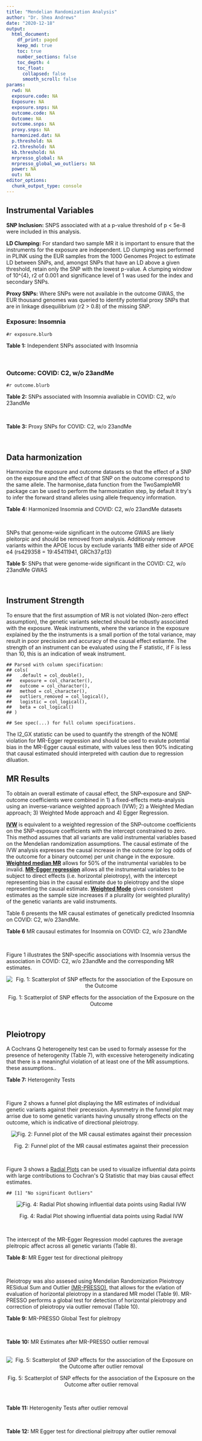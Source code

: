 ```yaml
---
title: "Mendelian Randomization Analysis"
author: "Dr. Shea Andrews"
date: "2020-12-18"
output:
  html_document:
    df_print: paged
    keep_md: true
    toc: true
    number_sections: false
    toc_depth: 4
    toc_float:
      collapsed: false
      smooth_scroll: false
params:
  rwd: NA
  exposure.code: NA
  Exposure: NA
  exposure.snps: NA
  outcome.code: NA
  Outcome: NA
  outcome.snps: NA
  proxy.snps: NA
  harmonized.dat: NA
  p.threshold: NA
  r2.threshold: NA
  kb.threshold: NA
  mrpresso_global: NA
  mrpresso_global_wo_outliers: NA
  power: NA
  out: NA
editor_options:
  chunk_output_type: console
---
```







## Instrumental Variables
**SNP Inclusion:** SNPS associated with at a p-value threshold of p < 5e-8 were included in this analysis.
<br>

**LD Clumping:** For standard two sample MR it is important to ensure that the instruments for the exposure are independent. LD clumping was performed in PLINK using the EUR samples from the 1000 Genomes Project to estimate LD between SNPs, and, amongst SNPs that have an LD above a given threshold, retain only the SNP with the lowest p-value. A clumping window of 10^{4}, r2 of 0.001 and significance level of 1 was used for the index and secondary SNPs.
<br>

**Proxy SNPs:** Where SNPs were not available in the outcome GWAS, the EUR thousand genomes was queried to identify potential proxy SNPs that are in linkage disequilibrium (r2 > 0.8) of the missing SNP.
<br>

### Exposure: Insomnia
`#r exposure.blurb`
<br>

**Table 1:** Independent SNPs associated with Insomnia
<div data-pagedtable="false">
  <script data-pagedtable-source type="application/json">
{"columns":[{"label":["SNP"],"name":[1],"type":["chr"],"align":["left"]},{"label":["CHROM"],"name":[2],"type":["dbl"],"align":["right"]},{"label":["POS"],"name":[3],"type":["dbl"],"align":["right"]},{"label":["REF"],"name":[4],"type":["chr"],"align":["left"]},{"label":["ALT"],"name":[5],"type":["chr"],"align":["left"]},{"label":["AF"],"name":[6],"type":["dbl"],"align":["right"]},{"label":["BETA"],"name":[7],"type":["dbl"],"align":["right"]},{"label":["SE"],"name":[8],"type":["dbl"],"align":["right"]},{"label":["Z"],"name":[9],"type":["dbl"],"align":["right"]},{"label":["P"],"name":[10],"type":["dbl"],"align":["right"]},{"label":["N"],"name":[11],"type":["dbl"],"align":["right"]},{"label":["TRAIT"],"name":[12],"type":["chr"],"align":["left"]}],"data":[{"1":"rs77217059","2":"2","3":"58989880","4":"G","5":"A","6":"0.123004","7":"-0.04165568","8":"0.007246","9":"-5.748782","10":"8.756e-09","11":"379343","12":"Insomnia_Symptoms"},{"1":"rs11693221","2":"2","3":"66799986","4":"C","5":"T","6":"0.052374","7":"0.12310220","8":"0.012650","9":"9.731399","10":"3.141e-22","11":"377330","12":"Insomnia_Symptoms"},{"1":"rs55683518","2":"2","3":"147484316","4":"T","5":"G","6":"0.417241","7":"-0.02932583","8":"0.005322","9":"-5.510302","10":"3.551e-08","11":"381157","12":"Insomnia_Symptoms"},{"1":"rs1456193","2":"3","3":"117637697","4":"T","5":"C","6":"0.821908","7":"0.03739040","8":"0.006676","9":"5.600720","10":"2.130e-08","11":"383816","12":"Insomnia_Symptoms"},{"1":"rs77960","2":"5","3":"103964585","4":"G","5":"A","6":"0.321624","7":"0.03246719","8":"0.005429","9":"5.980326","10":"1.658e-09","11":"382586","12":"Insomnia_Symptoms"},{"1":"rs6938026","2":"6","3":"43185733","4":"A","5":"G","6":"0.200836","7":"0.03729578","8":"0.006239","9":"5.977847","10":"2.718e-09","11":"385182","12":"Insomnia_Symptoms"},{"1":"rs370771","2":"6","3":"105398086","4":"G","5":"T","6":"0.548299","7":"0.03459140","8":"0.005121","9":"6.754820","10":"1.475e-11","11":"385316","12":"Insomnia_Symptoms"},{"1":"rs6984111","2":"8","3":"10211788","4":"C","5":"T","6":"0.810301","7":"-0.04305950","8":"0.007393","9":"-5.824360","10":"4.254e-09","11":"386533","12":"Insomnia_Symptoms"},{"1":"rs4073582","2":"11","3":"66050712","4":"G","5":"A","6":"0.301567","7":"-0.03118112","8":"0.005319","9":"-5.862214","10":"4.667e-09","11":"385580","12":"Insomnia_Symptoms"},{"1":"rs9576155","2":"13","3":"37600284","4":"G","5":"A","6":"0.342852","7":"0.03052921","8":"0.005384","9":"5.670358","10":"9.264e-09","11":"383032","12":"Insomnia_Symptoms"},{"1":"rs6561715","2":"13","3":"53888526","4":"T","5":"A","6":"0.633527","7":"-0.03729580","8":"0.005302","9":"-7.034290","10":"1.709e-12","11":"381541","12":"Insomnia_Symptoms"},{"1":"rs4986172","2":"17","3":"43216281","4":"C","5":"T","6":"0.338305","7":"0.03729578","8":"0.005357","9":"6.962065","10":"5.204e-12","11":"386533","12":"Insomnia_Symptoms"},{"1":"rs7228159","2":"18","3":"53104253","4":"A","5":"T","6":"0.728296","7":"-0.02955880","8":"0.005354","9":"-5.520880","10":"4.081e-08","11":"385746","12":"Insomnia_Symptoms"}],"options":{"columns":{"min":{},"max":[10]},"rows":{"min":[10],"max":[10]},"pages":{}}}
  </script>
</div>
<br>

### Outcome: COVID: C2, w/o 23andMe
`#r outcome.blurb`
<br>

**Table 2:** SNPs associated with Insomnia avaliable in COVID: C2, w/o 23andMe
<div data-pagedtable="false">
  <script data-pagedtable-source type="application/json">
{"columns":[{"label":["SNP"],"name":[1],"type":["chr"],"align":["left"]},{"label":["CHROM"],"name":[2],"type":["dbl"],"align":["right"]},{"label":["POS"],"name":[3],"type":["dbl"],"align":["right"]},{"label":["REF"],"name":[4],"type":["chr"],"align":["left"]},{"label":["ALT"],"name":[5],"type":["chr"],"align":["left"]},{"label":["AF"],"name":[6],"type":["dbl"],"align":["right"]},{"label":["BETA"],"name":[7],"type":["dbl"],"align":["right"]},{"label":["SE"],"name":[8],"type":["dbl"],"align":["right"]},{"label":["Z"],"name":[9],"type":["dbl"],"align":["right"]},{"label":["P"],"name":[10],"type":["dbl"],"align":["right"]},{"label":["N"],"name":[11],"type":["dbl"],"align":["right"]},{"label":["TRAIT"],"name":[12],"type":["chr"],"align":["left"]}],"data":[{"1":"rs77217059","2":"2","3":"58989880","4":"G","5":"A","6":"0.1480","7":"-0.02651900","8":"0.021740","9":"-1.2198252","10":"0.222500","11":"1288954","12":"covid_vs._population__eur_w/o_23andMe"},{"1":"rs11693221","2":"2","3":"66799986","4":"C","5":"T","6":"0.0570","7":"-0.02179100","8":"0.037366","9":"-0.5831772","10":"0.559800","11":"1288954","12":"covid_vs._population__eur_w/o_23andMe"},{"1":"rs55683518","2":"2","3":"147484316","4":"T","5":"G","6":"0.3740","7":"-0.01787900","8":"0.015771","9":"-1.1336631","10":"0.257000","11":"1288652","12":"covid_vs._population__eur_w/o_23andMe"},{"1":"rs1456193","2":"3","3":"117637697","4":"T","5":"C","6":"0.7969","7":"0.01088300","8":"0.018835","9":"0.5778073","10":"0.563400","11":"1298046","12":"covid_vs._population__eur_w/o_23andMe"},{"1":"rs77960","2":"5","3":"103964585","4":"G","5":"A","6":"0.3136","7":"-0.01211300","8":"0.016487","9":"-0.7347001","10":"0.462500","11":"1288926","12":"covid_vs._population__eur_w/o_23andMe"},{"1":"rs6938026","2":"6","3":"43185733","4":"A","5":"G","6":"0.2014","7":"0.05489300","8":"0.017768","9":"3.0894304","10":"0.002005","11":"1298710","12":"covid_vs._population__eur_w/o_23andMe"},{"1":"rs370771","2":"6","3":"105398086","4":"G","5":"T","6":"0.5460","7":"-0.01154000","8":"0.014371","9":"-0.8030061","10":"0.422000","11":"1298710","12":"covid_vs._population__eur_w/o_23andMe"},{"1":"rs6984111","2":"8","3":"10211788","4":"C","5":"T","6":"0.8330","7":"0.01076600","8":"0.019628","9":"0.5485021","10":"0.583400","11":"1298710","12":"covid_vs._population__eur_w/o_23andMe"},{"1":"rs4073582","2":"11","3":"66050712","4":"G","5":"A","6":"0.3426","7":"-0.00621800","8":"0.015039","9":"-0.4134583","10":"0.679300","11":"1298710","12":"covid_vs._population__eur_w/o_23andMe"},{"1":"rs9576155","2":"13","3":"37600284","4":"G","5":"A","6":"0.3379","7":"0.00052885","8":"0.015104","9":"0.0350139","10":"0.972100","11":"1298710","12":"covid_vs._population__eur_w/o_23andMe"},{"1":"rs6561715","2":"13","3":"53888526","4":"T","5":"A","6":"0.6233","7":"0.01196100","8":"0.015693","9":"0.7621870","10":"0.445900","11":"1288654","12":"covid_vs._population__eur_w/o_23andMe"},{"1":"rs4986172","2":"17","3":"43216281","4":"C","5":"T","6":"0.3466","7":"0.02642900","8":"0.014908","9":"1.7728065","10":"0.076260","11":"1299010","12":"covid_vs._population__eur_w/o_23andMe"},{"1":"rs7228159","2":"18","3":"53104253","4":"A","5":"T","6":"0.6850","7":"-0.00384570","8":"0.015100","9":"-0.2546821","10":"0.799000","11":"1299010","12":"covid_vs._population__eur_w/o_23andMe"}],"options":{"columns":{"min":{},"max":[10]},"rows":{"min":[10],"max":[10]},"pages":{}}}
  </script>
</div>
<br>

**Table 3:** Proxy SNPs for COVID: C2, w/o 23andMe
<div data-pagedtable="false">
  <script data-pagedtable-source type="application/json">
{"columns":[{"label":["proxy.outcome"],"name":[1],"type":["lgl"],"align":["right"]},{"label":["target_snp"],"name":[2],"type":["lgl"],"align":["right"]},{"label":["proxy_snp"],"name":[3],"type":["lgl"],"align":["right"]},{"label":["ld.r2"],"name":[4],"type":["lgl"],"align":["right"]},{"label":["Dprime"],"name":[5],"type":["lgl"],"align":["right"]},{"label":["ref.proxy"],"name":[6],"type":["lgl"],"align":["right"]},{"label":["alt.proxy"],"name":[7],"type":["lgl"],"align":["right"]},{"label":["CHROM"],"name":[8],"type":["lgl"],"align":["right"]},{"label":["POS"],"name":[9],"type":["lgl"],"align":["right"]},{"label":["ALT.proxy"],"name":[10],"type":["lgl"],"align":["right"]},{"label":["REF.proxy"],"name":[11],"type":["lgl"],"align":["right"]},{"label":["AF"],"name":[12],"type":["lgl"],"align":["right"]},{"label":["BETA"],"name":[13],"type":["lgl"],"align":["right"]},{"label":["SE"],"name":[14],"type":["lgl"],"align":["right"]},{"label":["P"],"name":[15],"type":["lgl"],"align":["right"]},{"label":["N"],"name":[16],"type":["lgl"],"align":["right"]},{"label":["ref"],"name":[17],"type":["lgl"],"align":["right"]},{"label":["alt"],"name":[18],"type":["lgl"],"align":["right"]},{"label":["ALT"],"name":[19],"type":["lgl"],"align":["right"]},{"label":["REF"],"name":[20],"type":["lgl"],"align":["right"]},{"label":["PHASE"],"name":[21],"type":["lgl"],"align":["right"]}],"data":[{"1":"NA","2":"NA","3":"NA","4":"NA","5":"NA","6":"NA","7":"NA","8":"NA","9":"NA","10":"NA","11":"NA","12":"NA","13":"NA","14":"NA","15":"NA","16":"NA","17":"NA","18":"NA","19":"NA","20":"NA","21":"NA"}],"options":{"columns":{"min":{},"max":[10]},"rows":{"min":[10],"max":[10]},"pages":{}}}
  </script>
</div>
<br>

## Data harmonization
Harmonize the exposure and outcome datasets so that the effect of a SNP on the exposure and the effect of that SNP on the outcome correspond to the same allele. The harmonise_data function from the TwoSampleMR package can be used to perform the harmonization step, by default it try's to infer the forward strand alleles using allele frequency information.
<br>

**Table 4:** Harmonized Insomnia and COVID: C2, w/o 23andMe datasets
<div data-pagedtable="false">
  <script data-pagedtable-source type="application/json">
{"columns":[{"label":["SNP"],"name":[1],"type":["chr"],"align":["left"]},{"label":["effect_allele.exposure"],"name":[2],"type":["chr"],"align":["left"]},{"label":["other_allele.exposure"],"name":[3],"type":["chr"],"align":["left"]},{"label":["effect_allele.outcome"],"name":[4],"type":["chr"],"align":["left"]},{"label":["other_allele.outcome"],"name":[5],"type":["chr"],"align":["left"]},{"label":["beta.exposure"],"name":[6],"type":["dbl"],"align":["right"]},{"label":["beta.outcome"],"name":[7],"type":["dbl"],"align":["right"]},{"label":["eaf.exposure"],"name":[8],"type":["dbl"],"align":["right"]},{"label":["eaf.outcome"],"name":[9],"type":["dbl"],"align":["right"]},{"label":["remove"],"name":[10],"type":["lgl"],"align":["right"]},{"label":["palindromic"],"name":[11],"type":["lgl"],"align":["right"]},{"label":["ambiguous"],"name":[12],"type":["lgl"],"align":["right"]},{"label":["id.outcome"],"name":[13],"type":["chr"],"align":["left"]},{"label":["chr.outcome"],"name":[14],"type":["dbl"],"align":["right"]},{"label":["pos.outcome"],"name":[15],"type":["dbl"],"align":["right"]},{"label":["se.outcome"],"name":[16],"type":["dbl"],"align":["right"]},{"label":["z.outcome"],"name":[17],"type":["dbl"],"align":["right"]},{"label":["pval.outcome"],"name":[18],"type":["dbl"],"align":["right"]},{"label":["samplesize.outcome"],"name":[19],"type":["dbl"],"align":["right"]},{"label":["outcome"],"name":[20],"type":["chr"],"align":["left"]},{"label":["mr_keep.outcome"],"name":[21],"type":["lgl"],"align":["right"]},{"label":["pval_origin.outcome"],"name":[22],"type":["chr"],"align":["left"]},{"label":["chr.exposure"],"name":[23],"type":["dbl"],"align":["right"]},{"label":["pos.exposure"],"name":[24],"type":["dbl"],"align":["right"]},{"label":["se.exposure"],"name":[25],"type":["dbl"],"align":["right"]},{"label":["z.exposure"],"name":[26],"type":["dbl"],"align":["right"]},{"label":["pval.exposure"],"name":[27],"type":["dbl"],"align":["right"]},{"label":["samplesize.exposure"],"name":[28],"type":["dbl"],"align":["right"]},{"label":["exposure"],"name":[29],"type":["chr"],"align":["left"]},{"label":["mr_keep.exposure"],"name":[30],"type":["lgl"],"align":["right"]},{"label":["pval_origin.exposure"],"name":[31],"type":["chr"],"align":["left"]},{"label":["id.exposure"],"name":[32],"type":["chr"],"align":["left"]},{"label":["action"],"name":[33],"type":["dbl"],"align":["right"]},{"label":["mr_keep"],"name":[34],"type":["lgl"],"align":["right"]},{"label":["pt"],"name":[35],"type":["dbl"],"align":["right"]},{"label":["pleitropy_keep"],"name":[36],"type":["lgl"],"align":["right"]},{"label":["mrpresso_RSSobs"],"name":[37],"type":["lgl"],"align":["right"]},{"label":["mrpresso_pval"],"name":[38],"type":["lgl"],"align":["right"]},{"label":["mrpresso_keep"],"name":[39],"type":["lgl"],"align":["right"]}],"data":[{"1":"rs11693221","2":"T","3":"C","4":"T","5":"C","6":"0.12310220","7":"-0.02179100","8":"0.052374","9":"0.0570","10":"FALSE","11":"FALSE","12":"FALSE","13":"b6sh6r","14":"2","15":"66799986","16":"0.037366","17":"-0.5831772","18":"0.559800","19":"1288954","20":"covidhgi2020anaC2v4eur","21":"TRUE","22":"reported","23":"2","24":"66799986","25":"0.012650","26":"9.731399","27":"3.141e-22","28":"377330","29":"Jansen2018insom","30":"TRUE","31":"reported","32":"WVtouT","33":"2","34":"TRUE","35":"5e-08","36":"TRUE","37":"NA","38":"NA","39":"TRUE"},{"1":"rs1456193","2":"C","3":"T","4":"C","5":"T","6":"0.03739040","7":"0.01088300","8":"0.821908","9":"0.7969","10":"FALSE","11":"FALSE","12":"FALSE","13":"b6sh6r","14":"3","15":"117637697","16":"0.018835","17":"0.5778073","18":"0.563400","19":"1298046","20":"covidhgi2020anaC2v4eur","21":"TRUE","22":"reported","23":"3","24":"117637697","25":"0.006676","26":"5.600720","27":"2.130e-08","28":"383816","29":"Jansen2018insom","30":"TRUE","31":"reported","32":"WVtouT","33":"2","34":"TRUE","35":"5e-08","36":"TRUE","37":"NA","38":"NA","39":"TRUE"},{"1":"rs370771","2":"T","3":"G","4":"T","5":"G","6":"0.03459140","7":"-0.01154000","8":"0.548299","9":"0.5460","10":"FALSE","11":"FALSE","12":"FALSE","13":"b6sh6r","14":"6","15":"105398086","16":"0.014371","17":"-0.8030061","18":"0.422000","19":"1298710","20":"covidhgi2020anaC2v4eur","21":"TRUE","22":"reported","23":"6","24":"105398086","25":"0.005121","26":"6.754820","27":"1.475e-11","28":"385316","29":"Jansen2018insom","30":"TRUE","31":"reported","32":"WVtouT","33":"2","34":"TRUE","35":"5e-08","36":"TRUE","37":"NA","38":"NA","39":"TRUE"},{"1":"rs4073582","2":"A","3":"G","4":"A","5":"G","6":"-0.03118112","7":"-0.00621800","8":"0.301567","9":"0.3426","10":"FALSE","11":"FALSE","12":"FALSE","13":"b6sh6r","14":"11","15":"66050712","16":"0.015039","17":"-0.4134583","18":"0.679300","19":"1298710","20":"covidhgi2020anaC2v4eur","21":"TRUE","22":"reported","23":"11","24":"66050712","25":"0.005319","26":"-5.862214","27":"4.667e-09","28":"385580","29":"Jansen2018insom","30":"TRUE","31":"reported","32":"WVtouT","33":"2","34":"TRUE","35":"5e-08","36":"TRUE","37":"NA","38":"NA","39":"TRUE"},{"1":"rs4986172","2":"T","3":"C","4":"T","5":"C","6":"0.03729578","7":"0.02642900","8":"0.338305","9":"0.3466","10":"FALSE","11":"FALSE","12":"FALSE","13":"b6sh6r","14":"17","15":"43216281","16":"0.014908","17":"1.7728065","18":"0.076260","19":"1299010","20":"covidhgi2020anaC2v4eur","21":"TRUE","22":"reported","23":"17","24":"43216281","25":"0.005357","26":"6.962065","27":"5.204e-12","28":"386533","29":"Jansen2018insom","30":"TRUE","31":"reported","32":"WVtouT","33":"2","34":"TRUE","35":"5e-08","36":"TRUE","37":"NA","38":"NA","39":"TRUE"},{"1":"rs55683518","2":"G","3":"T","4":"G","5":"T","6":"-0.02932583","7":"-0.01787900","8":"0.417241","9":"0.3740","10":"FALSE","11":"FALSE","12":"FALSE","13":"b6sh6r","14":"2","15":"147484316","16":"0.015771","17":"-1.1336631","18":"0.257000","19":"1288652","20":"covidhgi2020anaC2v4eur","21":"TRUE","22":"reported","23":"2","24":"147484316","25":"0.005322","26":"-5.510302","27":"3.551e-08","28":"381157","29":"Jansen2018insom","30":"TRUE","31":"reported","32":"WVtouT","33":"2","34":"TRUE","35":"5e-08","36":"TRUE","37":"NA","38":"NA","39":"TRUE"},{"1":"rs6561715","2":"A","3":"T","4":"A","5":"T","6":"-0.03729580","7":"0.01196100","8":"0.633527","9":"0.6233","10":"FALSE","11":"TRUE","12":"FALSE","13":"b6sh6r","14":"13","15":"53888526","16":"0.015693","17":"0.7621870","18":"0.445900","19":"1288654","20":"covidhgi2020anaC2v4eur","21":"TRUE","22":"reported","23":"13","24":"53888526","25":"0.005302","26":"-7.034290","27":"1.709e-12","28":"381541","29":"Jansen2018insom","30":"TRUE","31":"reported","32":"WVtouT","33":"2","34":"TRUE","35":"5e-08","36":"TRUE","37":"NA","38":"NA","39":"TRUE"},{"1":"rs6938026","2":"G","3":"A","4":"G","5":"A","6":"0.03729578","7":"0.05489300","8":"0.200836","9":"0.2014","10":"FALSE","11":"FALSE","12":"FALSE","13":"b6sh6r","14":"6","15":"43185733","16":"0.017768","17":"3.0894304","18":"0.002005","19":"1298710","20":"covidhgi2020anaC2v4eur","21":"TRUE","22":"reported","23":"6","24":"43185733","25":"0.006239","26":"5.977847","27":"2.718e-09","28":"385182","29":"Jansen2018insom","30":"TRUE","31":"reported","32":"WVtouT","33":"2","34":"TRUE","35":"5e-08","36":"TRUE","37":"NA","38":"NA","39":"TRUE"},{"1":"rs6984111","2":"T","3":"C","4":"T","5":"C","6":"-0.04305950","7":"0.01076600","8":"0.810301","9":"0.8330","10":"FALSE","11":"FALSE","12":"FALSE","13":"b6sh6r","14":"8","15":"10211788","16":"0.019628","17":"0.5485021","18":"0.583400","19":"1298710","20":"covidhgi2020anaC2v4eur","21":"TRUE","22":"reported","23":"8","24":"10211788","25":"0.007393","26":"-5.824360","27":"4.254e-09","28":"386533","29":"Jansen2018insom","30":"TRUE","31":"reported","32":"WVtouT","33":"2","34":"TRUE","35":"5e-08","36":"TRUE","37":"NA","38":"NA","39":"TRUE"},{"1":"rs7228159","2":"T","3":"A","4":"T","5":"A","6":"-0.02955880","7":"-0.00384570","8":"0.728296","9":"0.6850","10":"FALSE","11":"TRUE","12":"FALSE","13":"b6sh6r","14":"18","15":"53104253","16":"0.015100","17":"-0.2546821","18":"0.799000","19":"1299010","20":"covidhgi2020anaC2v4eur","21":"TRUE","22":"reported","23":"18","24":"53104253","25":"0.005354","26":"-5.520880","27":"4.081e-08","28":"385746","29":"Jansen2018insom","30":"TRUE","31":"reported","32":"WVtouT","33":"2","34":"TRUE","35":"5e-08","36":"TRUE","37":"NA","38":"NA","39":"TRUE"},{"1":"rs77217059","2":"A","3":"G","4":"A","5":"G","6":"-0.04165568","7":"-0.02651900","8":"0.123004","9":"0.1480","10":"FALSE","11":"FALSE","12":"FALSE","13":"b6sh6r","14":"2","15":"58989880","16":"0.021740","17":"-1.2198252","18":"0.222500","19":"1288954","20":"covidhgi2020anaC2v4eur","21":"TRUE","22":"reported","23":"2","24":"58989880","25":"0.007246","26":"-5.748782","27":"8.756e-09","28":"379343","29":"Jansen2018insom","30":"TRUE","31":"reported","32":"WVtouT","33":"2","34":"TRUE","35":"5e-08","36":"TRUE","37":"NA","38":"NA","39":"TRUE"},{"1":"rs77960","2":"A","3":"G","4":"A","5":"G","6":"0.03246719","7":"-0.01211300","8":"0.321624","9":"0.3136","10":"FALSE","11":"FALSE","12":"FALSE","13":"b6sh6r","14":"5","15":"103964585","16":"0.016487","17":"-0.7347001","18":"0.462500","19":"1288926","20":"covidhgi2020anaC2v4eur","21":"TRUE","22":"reported","23":"5","24":"103964585","25":"0.005429","26":"5.980326","27":"1.658e-09","28":"382586","29":"Jansen2018insom","30":"TRUE","31":"reported","32":"WVtouT","33":"2","34":"TRUE","35":"5e-08","36":"TRUE","37":"NA","38":"NA","39":"TRUE"},{"1":"rs9576155","2":"A","3":"G","4":"A","5":"G","6":"0.03052921","7":"0.00052885","8":"0.342852","9":"0.3379","10":"FALSE","11":"FALSE","12":"FALSE","13":"b6sh6r","14":"13","15":"37600284","16":"0.015104","17":"0.0350139","18":"0.972100","19":"1298710","20":"covidhgi2020anaC2v4eur","21":"TRUE","22":"reported","23":"13","24":"37600284","25":"0.005384","26":"5.670358","27":"9.264e-09","28":"383032","29":"Jansen2018insom","30":"TRUE","31":"reported","32":"WVtouT","33":"2","34":"TRUE","35":"5e-08","36":"TRUE","37":"NA","38":"NA","39":"TRUE"}],"options":{"columns":{"min":{},"max":[10]},"rows":{"min":[10],"max":[10]},"pages":{}}}
  </script>
</div>
<br>

SNPs that genome-wide significant in the outcome GWAS are likely pleitorpic and should be removed from analysis. Additionaly remove variants within the APOE locus by exclude variants 1MB either side of APOE e4 (rs429358 = 19:45411941, GRCh37.p13)
<br>


**Table 5:** SNPs that were genome-wide significant in the COVID: C2, w/o 23andMe GWAS
<div data-pagedtable="false">
  <script data-pagedtable-source type="application/json">
{"columns":[{"label":["SNP"],"name":[1],"type":["chr"],"align":["left"]},{"label":["chr.outcome"],"name":[2],"type":["dbl"],"align":["right"]},{"label":["pos.outcome"],"name":[3],"type":["dbl"],"align":["right"]},{"label":["pval.exposure"],"name":[4],"type":["dbl"],"align":["right"]},{"label":["pval.outcome"],"name":[5],"type":["dbl"],"align":["right"]}],"data":[],"options":{"columns":{"min":{},"max":[10]},"rows":{"min":[10],"max":[10]},"pages":{}}}
  </script>
</div>
<br>


## Instrument Strength
To ensure that the first assumption of MR is not violated (Non-zero effect assumption), the genetic variants selected should be robustly associated with the exposure. Weak instruments, where the variance in the exposure explained by the the instruments is a small portion of the total variance, may result in poor precission and accuracy of the causal effect estiamte. The strength of an instrument can be evaluated using the F statistic, if F is less than 10, this is an indication of weak instrument.


```
## Parsed with column specification:
## cols(
##   .default = col_double(),
##   exposure = col_character(),
##   outcome = col_character(),
##   method = col_character(),
##   outliers_removed = col_logical(),
##   logistic = col_logical(),
##   beta = col_logical()
## )
```

```
## See spec(...) for full column specifications.
```

<div data-pagedtable="false">
  <script data-pagedtable-source type="application/json">
{"columns":[{"label":["outliers_removed"],"name":[1],"type":["lgl"],"align":["right"]},{"label":["pve.exposure"],"name":[2],"type":["dbl"],"align":["right"]},{"label":["F"],"name":[3],"type":["dbl"],"align":["right"]},{"label":["Alpha"],"name":[4],"type":["dbl"],"align":["right"]},{"label":["NCP"],"name":[5],"type":["dbl"],"align":["right"]},{"label":["Power"],"name":[6],"type":["dbl"],"align":["right"]}],"data":[{"1":"FALSE","2":"0.001383626","3":"41.19529","4":"0.05","5":"3.686913","6":"0.4841664"}],"options":{"columns":{"min":{},"max":[10]},"rows":{"min":[10],"max":[10]},"pages":{}}}
  </script>
</div>

The I2_GX statistic can be used to quantify the strength of the NOME violation for MR-Egger regression and should be used to evalute potential bias in the MR-Egger causal estimate, with values less then 90% indicating that causal estimated should interpreted with caution due to regression diluation.

<div data-pagedtable="false">
  <script data-pagedtable-source type="application/json">
{"columns":[{"label":["outliers_removed"],"name":[1],"type":["lgl"],"align":["right"]},{"label":["Isq_gx"],"name":[2],"type":["dbl"],"align":["right"]}],"data":[{"1":"FALSE","2":"0.2155976"},{"1":"TRUE","2":"NA"}],"options":{"columns":{"min":{},"max":[10]},"rows":{"min":[10],"max":[10]},"pages":{}}}
  </script>
</div>


##  MR Results
To obtain an overall estimate of causal effect, the SNP-exposure and SNP-outcome coefficients were combined in 1) a fixed-effects meta-analysis using an inverse-variance weighted approach (IVW); 2) a Weighted Median approach; 3) Weighted Mode approach and 4) Egger Regression.


[**IVW**](https://doi.org/10.1002/gepi.21758) is equivalent to a weighted regression of the SNP-outcome coefficients on the SNP-exposure coefficients with the intercept constrained to zero. This method assumes that all variants are valid instrumental variables based on the Mendelian randomization assumptions. The causal estimate of the IVW analysis expresses the causal increase in the outcome (or log odds of the outcome for a binary outcome) per unit change in the exposure. [**Weighted median MR**](https://doi.org/10.1002/gepi.21965) allows for 50% of the instrumental variables to be invalid. [**MR-Egger regression**](https://doi.org/10.1093/ije/dyw220) allows all the instrumental variables to be subject to direct effects (i.e. horizontal pleiotropy), with the intercept representing bias in the causal estimate due to pleiotropy and the slope representing the causal estimate. [**Weighted Mode**](https://doi.org/10.1093/ije/dyx102) gives consistent estimates as the sample size increases if a plurality (or weighted plurality) of the genetic variants are valid instruments.
<br>



Table 6 presents the MR causal estimates of genetically predicted Insomnia on COVID: C2, w/o 23andMe.
<br>

**Table 6** MR causaul estimates for Insomnia on COVID: C2, w/o 23andMe
<div data-pagedtable="false">
  <script data-pagedtable-source type="application/json">
{"columns":[{"label":["id.exposure"],"name":[1],"type":["chr"],"align":["left"]},{"label":["id.outcome"],"name":[2],"type":["chr"],"align":["left"]},{"label":["outcome"],"name":[3],"type":["fctr"],"align":["left"]},{"label":["exposure"],"name":[4],"type":["fctr"],"align":["left"]},{"label":["method"],"name":[5],"type":["fctr"],"align":["left"]},{"label":["nsnp"],"name":[6],"type":["int"],"align":["right"]},{"label":["b"],"name":[7],"type":["dbl"],"align":["right"]},{"label":["se"],"name":[8],"type":["dbl"],"align":["right"]},{"label":["pval"],"name":[9],"type":["dbl"],"align":["right"]}],"data":[{"1":"WVtouT","2":"b6sh6r","3":"covidhgi2020anaC2v4eur","4":"Jansen2018insom","5":"Inverse variance weighted (fixed effects)","6":"13","7":"0.14819259","8":"0.1240948","9":"0.2324043"},{"1":"WVtouT","2":"b6sh6r","3":"covidhgi2020anaC2v4eur","4":"Jansen2018insom","5":"Weighted median","6":"13","7":"-0.01548411","8":"0.1688785","9":"0.9269460"},{"1":"WVtouT","2":"b6sh6r","3":"covidhgi2020anaC2v4eur","4":"Jansen2018insom","5":"Weighted mode","6":"13","7":"-0.16440115","8":"0.2361445","9":"0.4995734"},{"1":"WVtouT","2":"b6sh6r","3":"covidhgi2020anaC2v4eur","4":"Jansen2018insom","5":"MR Egger","6":"13","7":"-0.20960303","8":"0.4820806","9":"0.6721228"}],"options":{"columns":{"min":{},"max":[10]},"rows":{"min":[10],"max":[10]},"pages":{}}}
  </script>
</div>
<br>

Figure 1 illustrates the SNP-specific associations with Insomnia versus the association in COVID: C2, w/o 23andMe and the corresponding MR estimates.
<br>

<div class="figure" style="text-align: center">
<img src="/sc/arion/projects/LOAD/shea/Projects/MRcovid/results/MRcovideurwoukbb/Jansen2018insom/covidhgi2020anaC2v4eur/Jansen2018insom_5e-8_covidhgi2020anaC2v4eur_MR_Analaysis_files/figure-html/scatter_plot-1.png" alt="Fig. 1: Scatterplot of SNP effects for the association of the Exposure on the Outcome"  />
<p class="caption">Fig. 1: Scatterplot of SNP effects for the association of the Exposure on the Outcome</p>
</div>
<br>


## Pleiotropy
A Cochrans Q heterogeneity test can be used to formaly assesse for the presence of heterogenity (Table 7), with excessive heterogeneity indicating that there is a meaningful violation of at least one of the MR assumptions.
these assumptions..
<br>

**Table 7:** Heterogenity Tests
<div data-pagedtable="false">
  <script data-pagedtable-source type="application/json">
{"columns":[{"label":["id.exposure"],"name":[1],"type":["chr"],"align":["left"]},{"label":["id.outcome"],"name":[2],"type":["chr"],"align":["left"]},{"label":["outcome"],"name":[3],"type":["fctr"],"align":["left"]},{"label":["exposure"],"name":[4],"type":["fctr"],"align":["left"]},{"label":["method"],"name":[5],"type":["fctr"],"align":["left"]},{"label":["Q"],"name":[6],"type":["dbl"],"align":["right"]},{"label":["Q_df"],"name":[7],"type":["dbl"],"align":["right"]},{"label":["Q_pval"],"name":[8],"type":["dbl"],"align":["right"]}],"data":[{"1":"WVtouT","2":"b6sh6r","3":"covidhgi2020anaC2v4eur","4":"Jansen2018insom","5":"MR Egger","6":"16.11795","7":"11","8":"0.1368082"},{"1":"WVtouT","2":"b6sh6r","3":"covidhgi2020anaC2v4eur","4":"Jansen2018insom","5":"Inverse variance weighted","6":"17.01188","7":"12","8":"0.1491509"}],"options":{"columns":{"min":{},"max":[10]},"rows":{"min":[10],"max":[10]},"pages":{}}}
  </script>
</div>
<br>

Figure 2 shows a funnel plot displaying the MR estimates of individual genetic variants against their precession. Aysmmetry in the funnel plot may arrise due to some genetic variants having unusally strong effects on the outcome, which is indicative of directional pleiotropy.
<br>

<div class="figure" style="text-align: center">
<img src="/sc/arion/projects/LOAD/shea/Projects/MRcovid/results/MRcovideurwoukbb/Jansen2018insom/covidhgi2020anaC2v4eur/Jansen2018insom_5e-8_covidhgi2020anaC2v4eur_MR_Analaysis_files/figure-html/funnel_plot-1.png" alt="Fig. 2: Funnel plot of the MR causal estimates against their precession"  />
<p class="caption">Fig. 2: Funnel plot of the MR causal estimates against their precession</p>
</div>
<br>

Figure 3 shows a [Radial Plots](https://github.com/WSpiller/RadialMR) can be used to visualize influential data points with large contributions to Cochran's Q Statistic that may bias causal effect estimates.




```
## [1] "No significant Outliers"
```

<div class="figure" style="text-align: center">
<img src="/sc/arion/projects/LOAD/shea/Projects/MRcovid/results/MRcovideurwoukbb/Jansen2018insom/covidhgi2020anaC2v4eur/Jansen2018insom_5e-8_covidhgi2020anaC2v4eur_MR_Analaysis_files/figure-html/Radial_Plot-1.png" alt="Fig. 4: Radial Plot showing influential data points using Radial IVW"  />
<p class="caption">Fig. 4: Radial Plot showing influential data points using Radial IVW</p>
</div>
<br>

The intercept of the MR-Egger Regression model captures the average pleitropic affect across all genetic variants (Table 8).
<br>

**Table 8:** MR Egger test for directional pleitropy
<div data-pagedtable="false">
  <script data-pagedtable-source type="application/json">
{"columns":[{"label":["id.exposure"],"name":[1],"type":["chr"],"align":["left"]},{"label":["id.outcome"],"name":[2],"type":["chr"],"align":["left"]},{"label":["outcome"],"name":[3],"type":["fctr"],"align":["left"]},{"label":["exposure"],"name":[4],"type":["fctr"],"align":["left"]},{"label":["egger_intercept"],"name":[5],"type":["dbl"],"align":["right"]},{"label":["se"],"name":[6],"type":["dbl"],"align":["right"]},{"label":["pval"],"name":[7],"type":["dbl"],"align":["right"]}],"data":[{"1":"WVtouT","2":"b6sh6r","3":"covidhgi2020anaC2v4eur","4":"Jansen2018insom","5":"0.01419293","6":"0.01817098","7":"0.4512403"}],"options":{"columns":{"min":{},"max":[10]},"rows":{"min":[10],"max":[10]},"pages":{}}}
  </script>
</div>
<br>

Pleiotropy was also assesed using Mendelian Randomization Pleiotropy RESidual Sum and Outlier [(MR-PRESSO)](https://doi.org/10.1038/s41588-018-0099-7), that allows for the evlation of evaluation of horizontal pleiotropy in a standared MR model (Table 9). MR-PRESSO performs a global test for detection of horizontal pleiotropy and correction of pleiotropy via outlier removal (Table 10).
<br>

**Table 9:** MR-PRESSO Global Test for pleitropy
<div data-pagedtable="false">
  <script data-pagedtable-source type="application/json">
{"columns":[{"label":["id.exposure"],"name":[1],"type":["chr"],"align":["left"]},{"label":["id.outcome"],"name":[2],"type":["chr"],"align":["left"]},{"label":["outcome"],"name":[3],"type":["chr"],"align":["left"]},{"label":["exposure"],"name":[4],"type":["chr"],"align":["left"]},{"label":["pt"],"name":[5],"type":["dbl"],"align":["right"]},{"label":["outliers_removed"],"name":[6],"type":["lgl"],"align":["right"]},{"label":["n_outliers"],"name":[7],"type":["dbl"],"align":["right"]},{"label":["RSSobs"],"name":[8],"type":["dbl"],"align":["right"]},{"label":["pval"],"name":[9],"type":["dbl"],"align":["right"]}],"data":[{"1":"WVtouT","2":"b6sh6r","3":"covidhgi2020anaC2v4eur","4":"Jansen2018insom","5":"5e-08","6":"FALSE","7":"0","8":"20.1302","9":"0.1475"}],"options":{"columns":{"min":{},"max":[10]},"rows":{"min":[10],"max":[10]},"pages":{}}}
  </script>
</div>
<br>


**Table 10:** MR Estimates after MR-PRESSO outlier removal
<div data-pagedtable="false">
  <script data-pagedtable-source type="application/json">
{"columns":[{"label":["id.exposure"],"name":[1],"type":["fctr"],"align":["left"]},{"label":["id.outcome"],"name":[2],"type":["fctr"],"align":["left"]},{"label":["outcome"],"name":[3],"type":["fctr"],"align":["left"]},{"label":["exposure"],"name":[4],"type":["fctr"],"align":["left"]},{"label":["method"],"name":[5],"type":["fctr"],"align":["left"]},{"label":["nsnp"],"name":[6],"type":["lgl"],"align":["right"]},{"label":["b"],"name":[7],"type":["lgl"],"align":["right"]},{"label":["se"],"name":[8],"type":["lgl"],"align":["right"]},{"label":["pval"],"name":[9],"type":["lgl"],"align":["right"]}],"data":[{"1":"WVtouT","2":"b6sh6r","3":"covidhgi2020anaC2v4eur","4":"Jansen2018insom","5":"mrpresso","6":"NA","7":"NA","8":"NA","9":"NA"}],"options":{"columns":{"min":{},"max":[10]},"rows":{"min":[10],"max":[10]},"pages":{}}}
  </script>
</div>
<br>

<div class="figure" style="text-align: center">
<img src="/sc/arion/projects/LOAD/shea/Projects/MRcovid/results/MRcovideurwoukbb/Jansen2018insom/covidhgi2020anaC2v4eur/Jansen2018insom_5e-8_covidhgi2020anaC2v4eur_MR_Analaysis_files/figure-html/scatter_plot_outlier-1.png" alt="Fig. 5: Scatterplot of SNP effects for the association of the Exposure on the Outcome after outlier removal"  />
<p class="caption">Fig. 5: Scatterplot of SNP effects for the association of the Exposure on the Outcome after outlier removal</p>
</div>
<br>

**Table 11:** Heterogenity Tests after outlier removal
<div data-pagedtable="false">
  <script data-pagedtable-source type="application/json">
{"columns":[{"label":["id.exposure"],"name":[1],"type":["fctr"],"align":["left"]},{"label":["id.outcome"],"name":[2],"type":["fctr"],"align":["left"]},{"label":["outcome"],"name":[3],"type":["fctr"],"align":["left"]},{"label":["exposure"],"name":[4],"type":["fctr"],"align":["left"]},{"label":["method"],"name":[5],"type":["fctr"],"align":["left"]},{"label":["Q"],"name":[6],"type":["lgl"],"align":["right"]},{"label":["Q_df"],"name":[7],"type":["lgl"],"align":["right"]},{"label":["Q_pval"],"name":[8],"type":["lgl"],"align":["right"]}],"data":[{"1":"WVtouT","2":"b6sh6r","3":"covidhgi2020anaC2v4eur","4":"Jansen2018insom","5":"mrpresso","6":"NA","7":"NA","8":"NA"}],"options":{"columns":{"min":{},"max":[10]},"rows":{"min":[10],"max":[10]},"pages":{}}}
  </script>
</div>
<br>

**Table 12:** MR Egger test for directional pleitropy after outlier removal
<div data-pagedtable="false">
  <script data-pagedtable-source type="application/json">
{"columns":[{"label":["id.exposure"],"name":[1],"type":["fctr"],"align":["left"]},{"label":["id.outcome"],"name":[2],"type":["fctr"],"align":["left"]},{"label":["outcome"],"name":[3],"type":["fctr"],"align":["left"]},{"label":["exposure"],"name":[4],"type":["fctr"],"align":["left"]},{"label":["method"],"name":[5],"type":["fctr"],"align":["left"]},{"label":["egger_intercept"],"name":[6],"type":["lgl"],"align":["right"]},{"label":["se"],"name":[7],"type":["lgl"],"align":["right"]},{"label":["pval"],"name":[8],"type":["lgl"],"align":["right"]}],"data":[{"1":"WVtouT","2":"b6sh6r","3":"covidhgi2020anaC2v4eur","4":"Jansen2018insom","5":"mrpresso","6":"NA","7":"NA","8":"NA"}],"options":{"columns":{"min":{},"max":[10]},"rows":{"min":[10],"max":[10]},"pages":{}}}
  </script>
</div>
<br>
